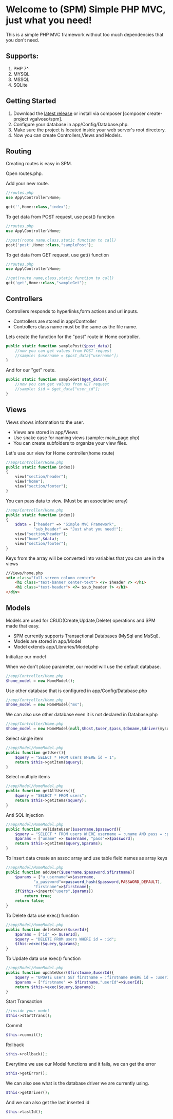 # Welcome to (SPM) Simple PHP MVC, just what you need!
This is a simple PHP MVC framework without too much dependencies that you don't need.

## Supports:
1. PHP 7^
2. MYSQL
3. MSSQL
4. SQLite

## Getting Started
1. Download the [latest release] or install via composer [composer create-project vgalvoso/spm].
2. Configure your database in app/Config/Database.php.
3. Make sure the project is located inside your web server's root directory.
4. Now you can create Controllers,Views and Models.

## Routing
Creating routes is easy in SPM. 

Open routes.php.

Add your new route.
```php
//routes.php
use App\Controller\Home;

get('',Home::class,"index");
```

To get data from POST request, use post() function
```php
//routes.php
use App\Controller\Home;

//post(route name,class,static function to call)
post('post',Home::class,"samplePost");
```

To get data from GET request, use get() function
```php
//routes.php
use App\Controller\Home;

//get(route name,class,static function to call)
get('get',Home::class,"sampleGet");
```
## Controllers
Controllers responds to hyperlinks,form actions and url inputs.

- Controllers are stored in app/Controller
- Controllers class name must be the same as the file name.

Lets create the function for the "post" route in Home controller.
```php
public static function samplePost($post_data){
    //now you can get values from POST request
    //sample: $username = $post_data["username"];
}
```

And for our "get" route.
```php
public static function sampleGet($get_data){
    //now you can get values from GET request
    //sample: $id = $get_data["user_id"];
}
```

## Views
Views shows information to the user.

- Views are stored in app/Views
- Use snake case for naming views (sample: main_page.php)
- You can create subfolders to organize your view files.

Let's use our view for Home controller(home route)
```php
//app/Controller/Home.php
public static function index()
{
    view("section/header");
    view("home");
    view("section/footer");
}
```

You can pass data to view. (Must be an associative array)
```php
//app/Controller/Home.php
public static function index()
{
    $data = ["header" => "Simple MVC Framework",
            "sub_header" => "Just what you need!"];
    view("section/header");
    view("home",$data);
    view("section/footer");
}
```

Keys from the array will be converted into variables that you can use in the views
```html
//Views/home.php
<div class="full-screen column center">
    <h1 class="text-banner center-text"> <?= $header ?> </h1>
    <h1 class="text-header"> <?= $sub_header ?> </h1>
</div>
```
## Models
Models are used for CRUD(Create,Update,Delete) operations and SPM made that easy.

- SPM currently supports Transactional Databases (MySql and MsSql).
- Models are stored in app/Model
- Model extends app/Libraries/Model.php

Initialize our model

When we don't place parameter, our model will use the default database.
```php
//app/Controller/Home.php
$home_model = new HomeModel();
```

Use other database that is configured in app/Config/Database.php
```php
//app/Controller/Home.php
$home_model = new HomeModel("ms");
```

We can also use other database even it is not declared in Database.php
```php
//app/Controller/Home.php
$home_model = new HomeModel(null,$host,$user,$pass,$dbname,$driver(mysql/mssql));
```

Select single item
```php
//app/Model/HomeModel.php
public function getUser(){
    $query = "SELECT * FROM users WHERE id = 1";
    return $this->getItem($query);
}
```

Select multiple items
```php
//app/Model/HomeModel.php
public function getAllUsers(){
    $query = "SELECT * FROM users";
    return $this->getItems($query);
}
```

Anti SQL Injection
```php
//app/Model/HomeModel.php
public function validateUser($username,$password){
    $query = "SELECT * FROM users WHERE username = :uname AND pass = :pass";
    $params = ["uname" => $username, "pass"=>$password];
    return $this->getItem($query,$params);
}
```

To Insert data create an assoc array and use table field names as array keys
```php
//app/Model/HomeModel.php
public function addUser($username,$password,$firstname){
    $params = ["u_username"=>$username,
            "u_password"=>password_hash($password,PASSWORD_DEFAULT),
            "firstname"=>$firstname];
    if($this->insert("users",$params))
        return true;
    return false;
}
```

To Delete data use exec() function
```php
//app/Model/HomeModel.php
public function deleteUser($userId){
    $params = ["id" => $userId];
    $query = "DELETE FROM users WHERE id = :id";
    $this->exec($query,$params);
}
```

To Update data use exec() function
```php
//app/Model/HomeModel.php
public function updateUser($firstname,$userId){
    $query = "UPDATE users SET firstname = :firstname WHERE id = :userId";
    $params = ["firstname" => $firstname,"userId"=>$userId];
    return $this->exec($query,$params);
}
```

Start Transaction
```php
//inside your model
$this->startTrans();
```

Commit
```php
$this->commit();
```

Rollback
```php
$this->rollback();
```

Everytime we use our Model functions and it fails, we can get the error
```php
$this->getError();
```

We can also see what is the database driver we are currently using.
```php
$this->getDriver();
```

And we can also get the last inserted id
```php
$this->lastId();
```
[latest release]: https://github.com/vgalvoso/spm/releases